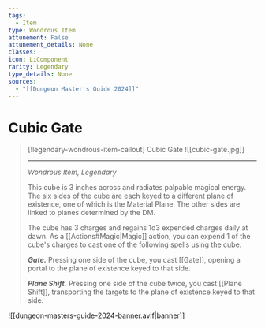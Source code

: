 ```yaml
---
tags:
  - Item
type: Wondrous Item
attunement: False
attunement_details: None
classes:
icon: LiComponent
rarity: Legendary
type_details: None
sources: 
  - "[[Dungeon Master's Guide 2024]]"
---
```

# Cubic Gate
>[!legendary-wondrous-item-callout] Cubic Gate
>![[cubic-gate.jpg]]
>
>- - -
>_Wondrous Item, Legendary_
>
>This cube is 3 inches across and radiates palpable magical energy. The six sides of the cube are each keyed to a different plane of existence, one of which is the Material Plane. The other sides are linked to planes determined by the DM.
>
>The cube has 3 charges and regains 1d3 expended charges daily at dawn. As a [[Actions#Magic\|Magic]] action, you can expend 1 of the cube's charges to cast one of the following spells using the cube.
>
>**_Gate._** Pressing one side of the cube, you cast [[Gate]], opening a portal to the plane of existence keyed to that side.
>
>**_Plane Shift._** Pressing one side of the cube twice, you cast [[Plane Shift]], transporting the targets to the plane of existence keyed to that side.
>
>


![[dungeon-masters-guide-2024-banner.avif|banner]]